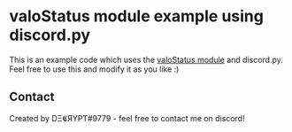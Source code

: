 # valoStatus module example using discord.py

This is an example code which uses the [valoStatus module](https://pypi.org/project/valoStatus/) and discord.py.
Feel free to use this and modify it as you like :)


## Contact
Created by DΞ𝕮ЯYPƬ#9779 - feel free to contact me on discord!
